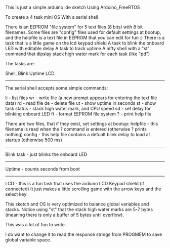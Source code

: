 This is just a simple arduino ide sketch
Using Arduino_FreeRTOS

To create a 4 task mini OS
With a serial shell

There is an EEPROM "file system" for 5 text files (8 bits) with 8 bit filenames.
Some files are "config" files used for default settings at bootup, and the helpfile is a text file in EEPROM that you can edit for fun :)
There is a task that is a little game on the lcd keypad shield
A task to blink the onboard LED with editable delay
A task to track uptime
A nifty shell with a "st" command that dipslay stack high water mark for each task (like "pd")

The tasks are:

Shell, 
Blink 
Uptime 
LCD 

____
The serial shell accepts some simple commands:

li - list files
wr <name> - write file (a new prompt appears for entering the text file data)
rd <name> - read file
de <name> - delete file
ut - show uptime in seconds
st - show task status - stack high water mark, and CPU speed
sd <ms> - set delay for blinking onboard LED
ft - format EEPROM file system
? - print help file

There are two files, that if they exist, set settings at bootup:
helpfile - this filename is read when the ? command is entered (otherwise ? prints nothing)
config - this help file contains a defualt blink delay to load at startup (otherwise 500 ms)


---
Blink task - just blinks the onboard LED

___
Uptime - counts seconds from boot

___
LCD - this is a fun task that uses the ardiuno LCD Keypad shield (if connected)
It just makes a little scrolling game with the arrow keys and the select key




This sketch and OS is very optimized to balance global variables and stacks.
Notice using "st" that the stack high water marks are 5-7 bytes (meaning there is only a buffer of 5 bytes until overflow).

This was a lot of fun to write.

I do want to change it to read the response strings from PROGMEM to save global variable space.
